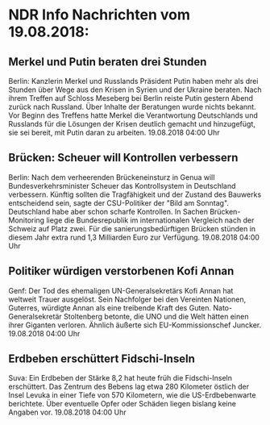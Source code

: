 # NDR Info Nachrichten vom 19.08.2018:


## Merkel und Putin beraten drei Stunden
Berlin: Kanzlerin Merkel und Russlands Präsident Putin haben mehr als drei Stunden über Wege aus den Krisen in Syrien und der Ukraine beraten. Nach ihrem Treffen auf Schloss Meseberg bei Berlin reiste Putin gestern Abend zurück nach Russland. Über Inhalte der Beratungen wurde nichts bekannt. Vor Beginn des Treffens hatte Merkel die Verantwortung Deutschlands und Russlands für die Lösungen der Krisen deutlich gemacht und hinzugefügt, sie sei bereit, mit Putin daran zu arbeiten. 19.08.2018 04:00 Uhr 

## Brücken: Scheuer will Kontrollen verbessern
Berlin: Nach dem verheerenden Brückeneinsturz in Genua will Bundesverkehrsminister Scheuer das Kontrollsystem in Deutschland verbessern. Künftig sollten die Tragfähigkeit und der Zustand des Bauwerks entscheidend sein, sagte der CSU-Politiker der "Bild am Sonntag". Deutschland habe aber schon scharfe Kontrollen. In Sachen Brücken-Monitoring liege die Bundesrepublik im internationalen Vergleich nach der Schweiz auf Platz zwei. Für die sanierungsbedürftigen Brücken stünden in diesem Jahr extra rund 1,3 Milliarden Euro zur Verfügung. 19.08.2018 04:00 Uhr 

## Politiker würdigen verstorbenen Kofi Annan
Genf: Der Tod des ehemaligen UN-Generalsekretärs Kofi Annan hat weltweit Trauer ausgelöst. Sein Nachfolger bei den Vereinten Nationen, Guterres, würdigte Annan als eine treibende Kraft des Guten. Nato-Generalsekretär Stoltenberg betonte, die UNO und die Welt hätten einen ihrer Giganten verloren. Ähnlich äußerte sich EU-Kommissionschef Juncker. 19.08.2018 04:00 Uhr 

## Erdbeben erschüttert Fidschi-Inseln
Suva: Ein Erdbeben der Stärke 8,2 hat heute früh die Fidschi-Inseln erschüttert. Das Zentrum des Bebens lag etwa 280 Kilometer östlich der Insel Levuka in einer Tiefe von 570 Kilometern, wie die US-Erdbebenwarte berichtete. Über eventuelle Opfer oder Schäden liegen bislang keine Angaben vor. 19.08.2018 04:00 Uhr 
